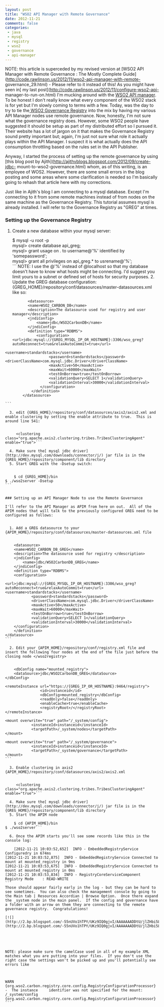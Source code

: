 ```yaml
---
layout: post
title: "WSO2 API Manager with Remote Governance"
date: 2012-11-21
comments: false
categories:
 - java
 - mysql
 - registry
 - wso2
 - governance
 - api-manager
---
```

NOTE: this article is superceded by my revised version at [WSO2 API Manager
with Remote Governance : The Mostly Complete
Guide](http://code.rawlinson.us/2012/11/wso2-api-manager-with-remote-
governance_29.html) \- Please refer to it instead of this! As you might have
seen in[ my last post](http://code.rawlinson.us/2012/11/configure-wso2-api-
manager-to-run-on.html) I'm mucking around with the [WSO2 API
manager](http://wso2.com/products/api-manager/).  To be honest I don't really
know what every component of the WSO2 stack is for yet but I'm slowly coming
to terms with a few.  Today, was the day to try to tie the[ WSO2 Governance
Registry](http://wso2.com/products/governance-registry/) into the mix by
having my various API Manager nodes use remote governance.  Now, honestly, I'm
not sure what the governance registry does.  However, some WSO2 people have
suggested it should be setup as part of my distributed effort so I pursued it.
Their website has a lot of jargon on it that makes the Governance Registry
sound pretty important but; again, I'm just not sure what role it actually
plays within the API Manager. I suspect it is what actually does the API
consumption throttling based on the rules set in the API Publisher.  
  
Anyway, I started the process of setting up the remote governance by using
[this blog post by Ajith](http://ajithvblogs.blogspot.com/2012/09/create-jdbc-
mount-to-wso2-governance.html) whom, as of this writing, is an employee of
WOS2.  However, there are some small errors in the blog posting and some areas
where some clarification is needed so I'm basically going to rehash that
article here with my corrections.  
  
Just like in Ajith's blog I am connecting to a mysql database.  Except I'm
connecting to it from some remote machines instead of from nodes on the same
machine as the Governance Registry.  This tutorial assumes mysql is already
installed.  I will refer to the Governance Registry as "GREG" at times.  
  

### Setting up the Governance Registry

  1. Create a new database within your mysql server:  

    
        $ mysql -u root -p  
    mysql> create database api_greg;  
    mysql> grant usage on *.* to username@'%' identified by 'somepassword';  
    mysql> grant all privileges on api_greg.* to usrename@'%';  
    ```
    NOTE: I use the @'%' instead of @localhost so that my database doesn't have to know what hosts might be connecting.  I'd suggest you limit yours to a subnet or defined set of hosts for security purposes. 
      2. Update the GREG database configuration:  
    {GREG_HOME}/repository/conf/datasources/master-datasources.xml like so:  
    
    
                <datasource>  
                <name>WSO2_CARBON_DB</name>  
                <description>The datasource used for registry and user manager</description>  
                <jndiConfig>  
                    <name>jdbc/WSO2CarbonDB</name>  
                </jndiConfig>  
                <definition type="RDBMS">  
                    <configuration>                                    <url>jdbc:mysql://{GREG_MYSQL_IP_OR_HOSTNAME}:3306/wso_greg?autoReconnect=true&relaxAutoCommit=true</url>  
    <username>standardstacks</username>  
                        <password>standardstacks</password>                    <driverClassName>com.mysql.jdbc.Driver</driverClassName>  
                        <maxActive>50</maxActive>  
                        <maxWait>60000</maxWait>  
                        <testOnBorrow>true</testOnBorrow>  
                        <validationQuery>SELECT 1</validationQuery>  
                        <validationInterval>30000</validationInterval>  
                    </configuration>  
                </definition>  
            </datasource>  
      
    ```
    
      3. edit {GREG_HOME}/repository/conf/datasources/axis2/axis2.xml and enable clustering by setting the enable attribute to true.  This is around line 541:  
    
    
         <clustering class="org.apache.axis2.clustering.tribes.TribesClusteringAgent" enable="true">```
    
      4. Make sure the[ mysql jdbc driver](http://dev.mysql.com/downloads/connector/j/) jar file is in the {GREG_HOME}/repository/component/lib directory
      5. Start GREG with the -Dsetup switch:  
    
    
        $ cd {GREG_HOME}/bin  
    $ ./wso2server -Dsetup  
    ```
    
    
    ### Setting up an API Manager Node to use the Remote Governance
    
    I'll refer to the API Manager as APIM from here on out.  All of the APIM nodes that will talk to the previously configured GREG need to be configured as follows:  
    
    
      1. Add a GREG datasource to your {APIM_HOME}/repository/conf/datasources/master-datasources.xml file  
    
    
        <datasource>  
        <name>WSO2_CARBON_DB_GREG</name>  
        <description>The datasource used for registry </description>  
        <jndiConfig>  
            <name>jdbc/WSO2CarbonDB_GREG</name>  
        </jndiConfig>  
        <definition type="RDBMS">  
        <configuration>  
                <url>jdbc:mysql://{GREG_MYSQL_IP_OR_HOSTNAME}:3306/wso_greg?autoReconnect=true&relaxAutoCommit=true</url>  
    <username>standardstacks</username>  
                <password>standardstacks</password>  
                <driverClassName>com.mysql.jdbc.Driver</driverClassName>  
                <maxActive>50</maxActive>  
                <maxWait>60000</maxWait>  
                <testOnBorrow>true</testOnBorrow>  
                <validationQuery>SELECT 1</validationQuery>  
                <validationInterval>30000</validationInterval>  
        </configuration>  
        </definition>  
    </datasource>  
    ```
    
      2. Edit your {APIM_HOME}/repository/conf/registry.xml file and insert the following four nodes at the end of the file just before the closing node </wso2registry>  
    
    
        <dbConfig name="mounted_registry">  
        <dataSource>jdbc/WSO2CarbonDB_GREG</dataSource>  
    </dbConfig>  
      
    <remoteInstance url="https://{GREG_IP_OR_HOSTNAME}:9464/registry">  
                    <id>instanceid</id>  
                    <dbConfig>mounted_registry</dbConfig>  
                    <readOnly>false</readOnly>  
                    <enableCache>true</enableCache>  
                    <registryRoot>/</registryRoot>  
    </remoteInstance>  
      
    <mount overwrite="true" path="/_system/config">  
                <instanceId>instanceid</instanceId>  
                <targetPath>/_system/nodes</targetPath>  
    </mount>  
      
    <mount overwrite="true" path="/_system/governance">  
                <instanceId>instanceid</instanceId>  
                <targetPath>/_system/governance</targetPath>  
    </mount>  
    ```
    
      3. Enable clustering in axis2 {APIM_HOME}/repository/conf/datasources/axis2/axis2.xml  
    
    
         <clustering class="org.apache.axis2.clustering.tribes.TribesClusteringAgent" enable="true">```
    
      4. Make sure the[ mysql jdbc driver](http://dev.mysql.com/downloads/connector/j/) jar file is in the {GREG_HOME}/repository/component/lib directory
      5. Start the APIM node  
    
        $ cd {APIM_HOME}/bin  
    $ ./wso2server```
    
      6. Once the APIM starts you'll see some records like this in the console log: 
    
        [2012-11-21 10:03:52,652]  INFO - EmbeddedRegistryService Configuredry in 674ms  
    [2012-11-21 10:03:52,875]  INFO - EmbeddedRegistryService Connected to mount at mounted_registry in 9ms  
    [2012-11-21 10:03:53,675]  INFO - EmbeddedRegistryService Connected to mount at mounted_registry in 0ms  
    [2012-11-21 10:03:53,834]  INFO - RegistryCoreServiceComponent Registry Mode    : READ-WRITE  
    ```
    Those should appear fairly early in the log - but they can be hard to see sometimes.  You can also check the management console by going to the Main tab | Resources Accordian | Browse Option.  Once there expand the _system node in the main panel.  If the config and governance have a folder with an arrow on them they are connecting to the remote governance registry.  Congratulations! 
    
    [![](http://2.bp.blogspot.com/-55nUVo1hTPY/UKz9IQ0gjvI/AAAAAAADDtU/jlZHbi5LvCk/s320/api_manager_remote_governance.gif)](http://2.bp.blogspot.com/-55nUVo1hTPY/UKz9IQ0gjvI/AAAAAAADDtU/jlZHbi5LvCk/s1600/api_manager_remote_governance.gif)
    
      
    
    
      
    NOTE: please make sure the camelCase used in all of my example XML matches what you are putting into your files.  If you don't use the right case the settings won't be picked up and you'll potentially see errors like  
    
    
    
    WARN {org.wso2.carbon.registry.core.config.RegistryConfigurationProcessor} -  The instance     identifier was not specified for the mount: /_system/config {org.wso2.carbon.registry.core.config.RegistryConfigurationProcessor}  
    ```
      
      
    
    
    
    

